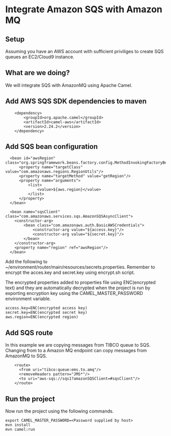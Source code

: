 # Integrate Amazon SQS with Amazon MQ

## Setup

Assuming you have an AWS account with sufficient priviliges to create SQS queues an EC2/Cloud9 instance.

## What are we doing?

We will integrate SQS with AmazonMQ using Apache Camel.

## Add AWS SQS SDK dependencies to maven

```
    <dependency>
        <groupId>org.apache.camel</groupId>
        <artifactId>camel-aws</artifactId>
        <version>2.24.2</version>
    </dependency> 
```

## Add SQS bean configuration

```
  <bean id="awsRegion" class="org.springframework.beans.factory.config.MethodInvokingFactoryBean">
      <property name="targetClass" value="com.amazonaws.regions.RegionUtils"/>
      <property name="targetMethod" value="getRegion"/>
      <property name="arguments">
          <list>
              <value>${aws.region}</value>
          </list>
      </property>
  </bean>
    
  <bean name="sqsClient" class="com.amazonaws.services.sqs.AmazonSQSAsyncClient">
    <constructor-arg>
        <bean class="com.amazonaws.auth.BasicAWSCredentials">
            <constructor-arg value="${access.key}"/>
            <constructor-arg value="${secret.key}"/>
        </bean>
    </constructor-arg>
    <property name="region" ref="awsRegion"/>
  </bean> 
```

Add the following to ~/environment/router/main/resources/secrets.properties. Remember to encrypt the acces.key and secret.key using encrypt.sh script.

The encrypted properties added to properties file using ENC(encrypted text) and they are automatically decrypted when the project is run by exporting encryption key using the CAMEL_MASTER_PASSWORD environment variable.

```
access.key=ENC(encrypted access key)
secret.key=ENC(encrypted secret key)
aws.region=ENC(encrypted region)
```

## Add SQS route

In this example we are copying messages from TIBCO queue to SQS. Changing from to a Amazon MQ endpoint can copy messages from AmazonMQ to SQS.

```
    <route>
      <from uri="tibco:queue:ems.to.amq"/>
      <removeHeaders pattern="JMS*"/>
      <to uri="aws-sqs://sqs1?amazonSQSClient=#sqsClient"/>
    </route>
```

## Run the project 

Now run the project using the following commands. 

```
export CAMEL_MASTER_PASSWORD=<Password supplied by host>
mvn install
mvn camel:run
```

